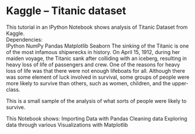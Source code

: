 # Kaggle – Titanic dataset
This tutorial in an IPython Notebook shows analysis of Titanic Dataset from Kaggle.																												
		Dependencies:   
	    IPython																																																																	  NumPy
	    Pandas
	    Matplotlib
	    Seaborn
The sinking of the Titanic is one of the most infamous shipwrecks in history. On April 15, 1912, during her maiden voyage, the Titanic sank after colliding with an iceberg, resulting in heavy loss of life of passengers and crew. One of the reasons for heavy loss of life was that there were not enough lifeboats for all. Although there was some element of luck involved in survival, some groups of people were more likely to survive than others, such as women, children, and the upper-class.

This is a small sample of the analysis of what sorts of people were likely to survive.

This Notebook shows:
  Importing Data with Pandas
  Cleaning data
  Exploring data through various Visualizations with Matplotlib
